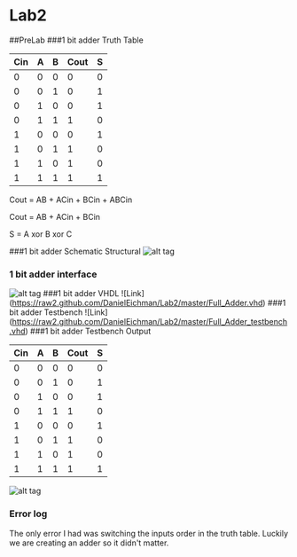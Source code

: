 Lab2
====
##PreLab
###1 bit adder Truth Table 

| Cin | A | B | Cout | S |
|-----|---|---|------|---|
| 0   | 0 | 0 | 0    | 0 |
| 0   | 0 | 1 | 0    | 1 |
| 0   | 1 | 0 | 0    | 1 |
| 0   | 1 | 1 | 1    | 0 |
| 1   | 0 | 0 | 0    | 1 |
| 1   | 0 | 1 | 1    | 0|
| 1   | 1 | 0 | 1    | 0 |
| 1   | 1 | 1 | 1    | 1 |

Cout =  AB + ACin + BCin + ABCin

Cout = AB + ACin + BCin

S = A xor B xor C

###1 bit adder Schematic Structural 
![alt tag](https://raw2.github.com/DanielEichman/Lab2/master/1_bit_adder_Schematic.JPG)

### 1 bit adder interface
![alt tag](https://raw2.github.com/DanielEichman/Lab2/master/interface.JPG)
###1 bit adder VHDL
![Link] (https://raw2.github.com/DanielEichman/Lab2/master/Full_Adder.vhd)
###1 bit adder Testbench
![Link] (https://raw2.github.com/DanielEichman/Lab2/master/Full_Adder_testbench.vhd)
###1 bit adder Testbench Output

| Cin | A | B | Cout | S |
|-----|---|---|------|---|
| 0   | 0 | 0 | 0    | 0 |
| 0   | 0 | 1 | 0    | 1 |
| 0   | 1 | 0 | 0    | 1 |
| 0   | 1 | 1 | 1    | 0 |
| 1   | 0 | 0 | 0    | 1 |
| 1   | 0 | 1 | 1    | 0 |
| 1   | 1 | 0 | 1    | 0 |
| 1   | 1 | 1 | 1    | 1 |

![alt tag](https://raw2.github.com/DanielEichman/Lab2/master/Full_Adder_testbench.JPG)

### Error log
The only error I had was switching the inputs order in the truth table. Luckily we are creating an adder so it didn't matter. 


